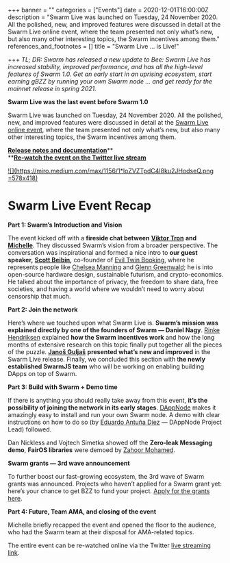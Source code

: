 +++
banner = ""
categories = ["Events"]
date = 2020-12-01T16:00:00Z
description = "Swarm Live was launched on Tuesday, 24 November 2020. All the polished, new, and improved features were discussed in detail at the Swarm Live online event, where the team presented not only what’s new, but also many other interesting topics, the Swarm incentives among them."
references_and_footnotes = []
title = "Swarm Live … is Live!"

+++
_TL; DR: Swarm has released a new update to Bee: Swarm Live has increased stability, improved performance, and has all the high-level features of Swarm 1.0. Get an early start in an uprising ecosystem, start earning gBZZ by running your own Swarm node … and get ready for the mainnet release in spring 2021._

**Swarm Live was the last event before Swarm 1.0**

Swarm Live was launched on Tuesday, 24 November 2020. All the polished, new, and improved features were discussed in detail at the [Swarm Live online event](https://ethswarm.medium.com/swarm-live-event-programme-announcement-d71176c6e8cd), where the team presented not only what’s new, but also many other interesting topics, the Swarm incentives among them.

[**Release notes and documentation**](https://github.com/ethersphere/bee/releases)**  
**[**Re-watch the event on the Twitter live stream**](https://twitter.com/ethswarm/status/1331219946865532929)

[![](https://miro.medium.com/max/1156/1*loZVZTpdC4I8ku2JHodseQ.png =578x418)](https://twitter.com/ethswarm/status/1331219946865532929)

# Swarm Live Event Recap

**Part 1: Swarm’s Introduction and Vision**

The event kicked off with a **fireside chat between** [**Viktor Tron**](https://twitter.com/zeligf) **and** [**Michelle**](https://twitter.com/kingflurkel). They discussed Swarm’s vision from a broader perspective. The conversation was inspirational and formed a nice intro to **our guest speaker,** [**Scott Beibin**](https://twitter.com/scottbeibin)**,** co-founder of [Evil Twin Booking](https://eviltwinbooking.org/), where he represents people like [Chelsea Manning](https://eviltwinbooking.org/speakers/chelsea-manning/) and [Glenn Greenwald](https://eviltwinbooking.org/speakers/glenn-greenwald/); he is into open-source hardware design, sustainable futurism, and crypto-economics. He talked about the importance of privacy, the freedom to share data, free societies, and having a world where we wouldn’t need to worry about censorship that much.

**Part 2: Join the network**

Here’s where we touched upon what Swarm Live is. **Swarm’s mission was explained directly by one of the founders of Swarm — Daniel Nagy**. [Rinke Hendriksen](https://twitter.com/HendriksenRinke) explained **how the Swarm incentives work** and how the long months of extensive research on this topic finally put together all the pieces of the puzzle. [**Janoš Guljaš**](https://www.linkedin.com/in/janosguljas/) **presented what’s new and improved** in the Swarm Live release. Finally, we concluded this section with t**he newly established SwarmJS team** who will be working on enabling building DApps on top of Swarm.

**Part 3: Build with Swarm + Demo time**

If there is anything you should really take away from this event, **it’s the possibility of joining the network in its early stages**. [DAppNode](https://dappnode.io/) makes it amazingly easy to install and run your own Swarm node. A demo with clear instructions on how to do so (by [Eduardo Antuña Díez](https://www.linkedin.com/in/eduadiez/) — DAppNode Project Lead) followed.

Dan Nickless and Vojtech Simetka showed off the **Zero-leak Messaging demo**, **FairOS libraries** were demoed by [Zahoor Mohamed](https://twitter.com/jmohamedzahoor).

**Swarm grants — 3rd wave announcement**

To further boost our fast-growing ecosystem, the 3rd wave of Swarm grants was announced. Projects who haven’t applied for a Swarm grant yet: here’s your chance to get BZZ to fund your project. [Apply for the grants here](https://swarmgrants.typeform.com/to/O3qL6VdO).

**Part 4: Future, Team AMA, and closing of the event**

Michelle briefly recapped the event and opened the floor to the audience, who had the Swarm team at their disposal for AMA-related topics.

The entire event can be re-watched online via the Twitter [live streaming link](https://twitter.com/ethswarm/status/1331219946865532929).